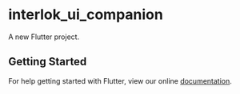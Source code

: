 # interlok_ui_companion

A new Flutter project.

## Getting Started

For help getting started with Flutter, view our online
[documentation](http://flutter.io/).
